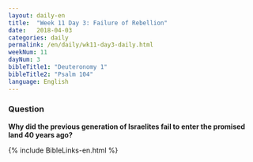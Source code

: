 ```yaml
---
layout: daily-en
title:  "Week 11 Day 3: Failure of Rebellion"
date:   2018-04-03
categories: daily
permalink: /en/daily/wk11-day3-daily.html
weekNum: 11
dayNum: 3
bibleTitle1: "Deuteronomy 1"
bibleTitle2: "Psalm 104"
language: English
---
```


### Question
**Why did the previous generation of Israelites fail to enter the promised land 40 years ago?**

{% include BibleLinks-en.html %}
